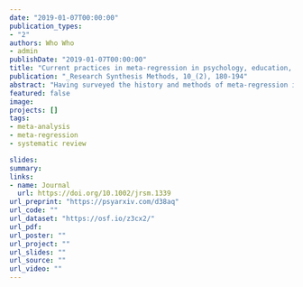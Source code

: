 ```yaml
---
date: "2019-01-07T00:00:00"
publication_types:
- "2"
authors: Who Who
- admin
publishDate: "2019-01-07T00:00:00"
title: "Current practices in meta-regression in psychology, education, and medicine"
publication: "_Research Synthesis Methods, 10_(2), 180-194"
abstract: "Having surveyed the history and methods of meta‐regression in a previous paper,1 in this paper we review which and how meta‐regression methods are applied in recent research syntheses. To do so, we reviewed studies published in 2016 across four leading research synthesis journals: _Psychological Bulletin_, the _Journal of Applied Psychology_, _Review of Education Research_, and the _Cochrane Library_. We find that the best practices defined in the previous review are rarely carried out in practice. In light of the identified discrepancies, we consider how to move forward, first by identifying areas where further methods development is needed to address persistent problems in the field, and second by discussing how to more effectively disseminate points of methodological consensus."
featured: false
image: 
projects: []
tags: 
- meta-analysis
- meta-regression
- systematic review

slides: 
summary: 
links:
- name: Journal
  url: https://doi.org/10.1002/jrsm.1339
url_preprint: "https://psyarxiv.com/d38aq"
url_code: ""
url_dataset: "https://osf.io/z3cx2/"
url_pdf: 
url_poster: ""
url_project: ""
url_slides: ""
url_source: ""
url_video: ""
---
```

